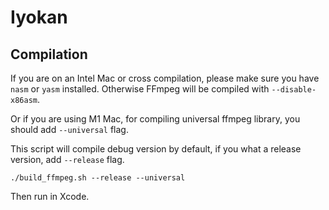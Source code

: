 # Iyokan

## Compilation

If you are on an Intel Mac or cross compilation, please make sure you have `nasm` or `yasm` installed. Otherwise FFmpeg will be compiled with `--disable-x86asm`.

Or if you are using M1 Mac, for compiling universal ffmpeg library,
you should add `--universal` flag.

This script will compile debug version by default, if you what a release version, add `--release` flag.

```shell
./build_ffmpeg.sh --release --universal
```

Then run in Xcode.

